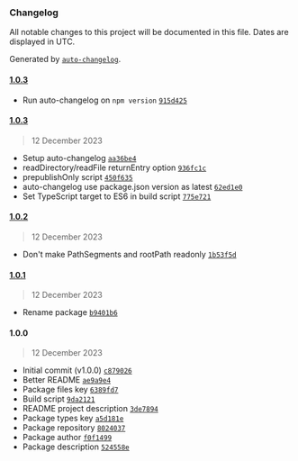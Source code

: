 ### Changelog

All notable changes to this project will be documented in this file. Dates are displayed in UTC.

Generated by [`auto-changelog`](https://github.com/CookPete/auto-changelog).

#### [1.0.3](https://github.com/lafkpages/minifs/compare/1.0.3...1.0.3)

- Run auto-changelog on `npm version` [`915d425`](https://github.com/lafkpages/minifs/commit/915d4253ec10ef86f6a1baa9856d18b728b14c9c)

#### [1.0.3](https://github.com/lafkpages/minifs/compare/1.0.2...1.0.3)

> 12 December 2023

- Setup auto-changelog [`aa36be4`](https://github.com/lafkpages/minifs/commit/aa36be4d5a3e9ee0d03ddcec217f8f3b610ef7a7)
- readDirectory/readFile returnEntry option [`936fc1c`](https://github.com/lafkpages/minifs/commit/936fc1c66a1851bb059e0a1825b4fc5057896106)
- prepublishOnly script [`450f635`](https://github.com/lafkpages/minifs/commit/450f635d2ffbb06b4e09bbda81711c4590e3f99b)
- auto-changelog use package.json version as latest [`62ed1e0`](https://github.com/lafkpages/minifs/commit/62ed1e055b4f538221d7e5026212553b3242a780)
- Set TypeScript target to ES6 in build script [`775e721`](https://github.com/lafkpages/minifs/commit/775e721a7e390e025eb37153d9b2df466263691c)

#### [1.0.2](https://github.com/lafkpages/minifs/compare/1.0.1...1.0.2)

> 12 December 2023

- Don't make PathSegments and rootPath readonly [`1b53f5d`](https://github.com/lafkpages/minifs/commit/1b53f5d6ec46b93d4a69efc759467806620361b7)

#### [1.0.1](https://github.com/lafkpages/minifs/compare/1.0.0...1.0.1)

> 12 December 2023

- Rename package [`b9401b6`](https://github.com/lafkpages/minifs/commit/b9401b6b2adcb37f1008dddaf71a27d2f438af40)

#### 1.0.0

> 12 December 2023

- Initial commit (v1.0.0) [`c879026`](https://github.com/lafkpages/minifs/commit/c87902686257771679059d18ae3e5e638d9c9ff4)
- Better README [`ae9a9e4`](https://github.com/lafkpages/minifs/commit/ae9a9e4fd8194a1cb6eb933ff06802cdf00c4bde)
- Package files key [`6389fd7`](https://github.com/lafkpages/minifs/commit/6389fd74a0b073a4e5e2eb9a0871d031bb6baf4b)
- Build script [`9da2121`](https://github.com/lafkpages/minifs/commit/9da21218d43fc38742ec10fb5b74b4a6d6c39db5)
- README project description [`3de7894`](https://github.com/lafkpages/minifs/commit/3de78947993f6cb1378c0ffc1cae6aeef05815fb)
- Package types key [`a5d181e`](https://github.com/lafkpages/minifs/commit/a5d181e812d36b717d7cece61ca4c889c594faad)
- Package repository [`8024037`](https://github.com/lafkpages/minifs/commit/8024037ea61c0ebb9376a78bd2ae4749c48c4a41)
- Package author [`f0f1499`](https://github.com/lafkpages/minifs/commit/f0f1499eb82744aef5fd98f198f2a92443e8c9aa)
- Package description [`524558e`](https://github.com/lafkpages/minifs/commit/524558ee0b0bb00451eaa2180e9f9b5d07340497)
